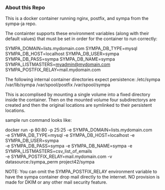 ### About this Repo

This is a docker container running nginx, postfix,
and sympa from the sympa-ja repo.

The containter supports these environment
variables (along with their default values)
that must be set in order for the container to run
correctly:

SYMPA_DOMAIN=lists.mydomain.com
SYMPA_DB_TYPE=mysql
SYMPA_DB_HOST=localhost
SYMPA_DB_USER=sympa
SYMPA_DB_PASS=sympa
SYMPA_DB_NAME=sympa
SYMPA_LISTMASTERS=myadmin@mydomain.com
SYMPA_POSTFIX_RELAY=mail.mydomain.com

The following internal container directories expect persistence:
/etc/sympa
/var/lib/sympa
/var/spool/postfix
/var/spool/sympa

This is accomplised by mounting a single volume into a fixed
directory inside the container.  Then on the mounted volume four
subdirectorys are created and then the original locations are symlinked
to their persistent locations.

sample run command looks like:

docker run -p 80:80 -p 25:25 -e SYMPA_DOMAIN=lists.mydomain.com \
-e SYMPA_DB_TYPE=mysql -e SYMPA_DB_HOST=localhost -e SYMPA_DB_USER=sympa \
-e SYMPA_DB_PASS=sympa -e SYMPA_DB_NAME=sympa -e SYMPA_LISTMASTERS=csv_list_of_emails \
-e SYMPA_POSTFIX_RELAY=mail.mydomain.com -v datasource:/sympa_perm project42/sympa

NOTE: You can omit the SYMPA_POSTFIX_RELAY environment variable to have the sympa
container drop mail directly to the internet.  NO provision is made for DKIM or any other
mail security feature.
